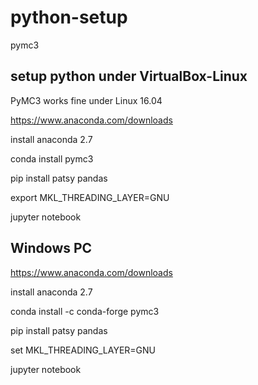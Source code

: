 # python-setup
pymc3

## setup python under VirtualBox-Linux
PyMC3 works fine under Linux 16.04

https://www.anaconda.com/downloads

install anaconda 2.7

conda install pymc3

pip install patsy pandas

export MKL_THREADING_LAYER=GNU

jupyter notebook


## Windows PC

https://www.anaconda.com/downloads

install anaconda 2.7

conda install -c conda-forge pymc3

pip install patsy pandas

set MKL_THREADING_LAYER=GNU

jupyter notebook
